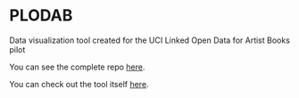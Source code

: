 # PLODAB
Data visualization tool created for the UCI Linked Open Data for Artist Books pilot

You can see the complete repo [here](https://github.com/UCI-Libraries/PLODAB).

You can check out the tool itself [here](http://uci-libraries.github.io/PLODAB/).
